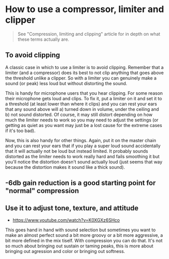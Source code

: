 # How to use a compressor, limiter and clipper
> See "Compression, limiting and clipping" article for in depth on what these terms actually are.

## To avoid clipping
A classic case in which to use a limiter is to avoid clipping. Remember that a limiter (and a compressor) does its best to not clip anything that goes above the threshold unlike a clipper. So with a limiter you can genuinely make a sound (or peak) less loud but without distorting the sound. 

This is handy for microphone users that you hear clipping. For some reason their microphone gets loud and clips. To fix it, put a limiter on it and set it to a threshold (at least lower than where it clips) and you can rest your ears that any sound above will a) turned down in volume, under the ceiling and b) not sound distorted. Of course, it may still distort depending on how much the limiter needs to work so you may need to adjust the settings (or getting as quiet as you want may just be a lost cause for the extreme cases if it's too bad).

Now, this is also handy for other things. Again, put it on the master chain and you can rest your ears that if you play a super loud sound accidentally that it will actually not be loud but instead limited. It probably sounds distorted as the limiter needs to work really hard and fails smoothing it but you'll notice the distortion doesn't sound actually loud (just seems that way because the distortion makes it sound like a thick sound).

## -6db gain reduction is a good starting point for "normal" compression

## Use it to adjust tone, texture, and attitude
- https://www.youtube.com/watch?v=K0XGXz6SHco

This goes hand in hand with sound selection but sometimes you want to make an almost perfect sound a bit more groovy or a bit more aggressive, a bit more defined in the mix tiself. With compression you can do that. It's not so much about bringing out sustain or taming peaks, this is more about bringing out agression and color or bringing out softness.
